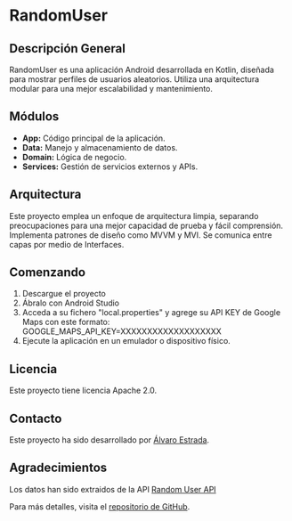 # RandomUser

## Descripción General
RandomUser es una aplicación Android desarrollada en Kotlin, diseñada para mostrar perfiles de usuarios aleatorios. Utiliza una arquitectura modular para una mejor escalabilidad y mantenimiento.

## Módulos
- **App:** Código principal de la aplicación.
- **Data:** Manejo y almacenamiento de datos.
- **Domain:** Lógica de negocio.
- **Services:** Gestión de servicios externos y APIs.

## Arquitectura
Este proyecto emplea un enfoque de arquitectura limpia, separando preocupaciones para una mejor capacidad de prueba y fácil comprensión. Implementa patrones de diseño como MVVM y MVI. Se comunica entre capas por medio de Interfaces.

## Comenzando
1. Descargue el proyecto
2. Ábralo con Android Studio
3. Acceda a su fichero "local.properties" y agrege su API KEY de Google Maps con este formato: 
GOOGLE_MAPS_API_KEY=XXXXXXXXXXXXXXXXXXX
4.  Ejecute la aplicación en un emulador o dispositivo físico.

## Licencia
Este proyecto tiene licencia Apache 2.0.

## Contacto
Este proyecto ha sido desarrollado por [Álvaro Estrada](https://www.linkedin.com/in/aest85/).

## Agradecimientos
Los datos han sido extraidos de la API [Random User API](https://randomuser.me/)


Para más detalles, visita el [repositorio de GitHub](https://github.com/AlvaroEstrada/RandomUser/tree/master).
